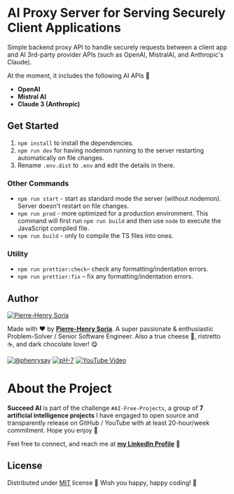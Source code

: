 # AI Proxy Server for Serving Securely Client Applications

Simple backend proxy API to handle securely requests between a client app and AI 3rd-party provider APIs (such as OpenAI, MistralAI, and Anthropic's Claude).


At the moment, it includes the following AI APIs 🚀

- **OpenAI**
- **Mistral AI**
- **Claude 3 (Anthropic)**


## Get Started

1. `npm install` to install the dependencies.
2. `npm run dev` for having nodemon running to the server restarting automatically on file changes.
3. Rename `.env.dist` to `.env` and edit the details in there.


### Other Commands

- `npm run start` - start as standard mode the server (without nodemon). Server doesn't restart on file changes.
- `npm run prod` - more optimized for a production environment. This command will first run `npm run build` and then use `node` to execute the JavaScript compiled file.
- `npm run build` - only to compile the TS files into ones.


### Utility

- `npm run prettier:check`– check any formatting/indentation errors.
- `npm run prettier:fix` – fix any formatting/indentation errors.


## Author

[![Pierre-Henry Soria](https://avatars0.githubusercontent.com/u/1325411?s=200)](https://ph7.me "Pierre-Henry Soria, Software Developer")

Made with ❤️ by **[Pierre-Henry Soria](https://pierrehenry.be)**. A super passionate & enthusiastic Problem-Solver / Senior Software Engineer. Also a true cheese 🧀, ristretto ☕️, and dark chocolate lover! 😋

[![@phenrysay](https://img.shields.io/badge/x-000000?style=for-the-badge&logo=x)](https://x.com/phenrysay "Follow Me on X")  [![pH-7](https://img.shields.io/badge/GitHub-100000?style=for-the-badge&logo=github&logoColor=white)](https://github.com/pH-7 "My GitHub")  [![YouTube Video](https://img.shields.io/badge/YouTube-FF0000?style=for-the-badge&logo=youtube&logoColor=white)](https://youtu.be/cWBuZ4DXGK4 "YouTube SucceedAI Video")


# About the Project

**Succeed AI** is part of the challenge `#AI-Free-Projects`, a group of **7 artificial intelligence projects** I have engaged to open source and transparently release on GitHub / YouTube with at least 20-hour/week commitment. Hope you enjoy 🤗

Feel free to connect, and reach me at **[my LinkedIn Profile](https://www.linkedin.com/in/ph7enry/)** 🚀


## License

Distributed under [MIT](https://opensource.org/license/mit) license 🎉 Wish you happy, happy coding! 🤠

